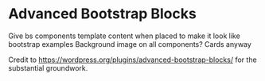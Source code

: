 # Advanced Bootstrap Blocks

Give bs components template content when placed to make it look like bootstrap examples
Background image on all components? Cards anyway 

Credit to https://wordpress.org/plugins/advanced-bootstrap-blocks/ for the substantial groundwork.
